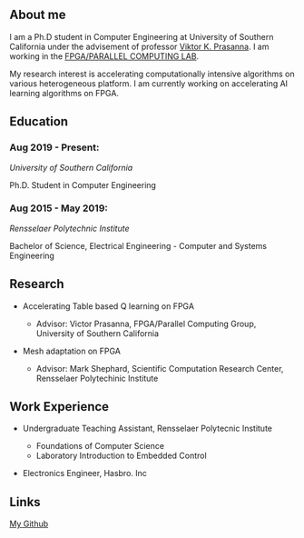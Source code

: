 ## About me

I am a Ph.D student in Computer Engineering at University of Southern California under the advisement of professor [Viktor K. Prasanna](https://sites.usc.edu/prasanna/). I am working in the [FPGA/PARALLEL COMPUTING LAB](https://fpga.usc.edu/).

My research interest is accelerating computationally intensive algorithms on various heterogeneous platform. I am currently working on accelerating AI learning algorithms on FPGA.



## Education

### Aug 2019 - Present:
*University of Southern California*

Ph.D. Student in Computer Engineering 


### Aug 2015 - May 2019:
*Rensselaer Polytechnic Institute*

Bachelor of Science, Electrical Engineering - Computer and Systems Engineering 


## Research
* Accelerating Table based Q learning on FPGA
  * Advisor: Victor Prasanna, FPGA/Parallel Computing Group, University of Southern California

* Mesh adaptation on FPGA
  * Advisor: Mark Shephard, Scientific Computation Research Center, Rensselaer Polytechinic Institute
  

## Work Experience
* Undergraduate Teaching Assistant, Rensselaer Polytecnic Institute
  * Foundations of Computer Science
  * Laboratory Introduction to Embedded Control

* Electronics Engineer, Hasbro. Inc


## Links
[My Github](https://github.com/CatherineMeng)

